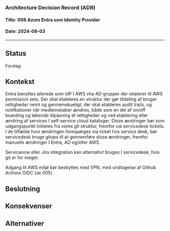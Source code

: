 ### Architecture Decision Record (ADR)

#### Title: 008 Azure Entra som Identity Provider

#### Date: 2024-08-03

---

## Status

Forslag

## Kontekst

Entra benyttes allerede som IdP I AWS vha AD grupper der relaterer til AWS permission sets. Der skal etableres en struktur der gør tildeling af bruger rettigheder nemt og gennemskueligt, der skal etableres audit trails, og notifkationer når medlemskaber ændres, både som en del af on/off boarding og løbende tilpasning af rettigheder og ved etablering eller ændring af services I self-service cloud kataloger. Disse ændringer bør som udgangspunkt initieres fra vores git struktur, fremfor via servicedesk tickets. I de tilfælde hvor ændringen forespørges via ticket hos service desk, bør servicedesk bruge gitops til at gennemføre disse ændringer, fremfor manuelle ændringer I Entra, AD og/eller AWS. 

Servicenow eller Jira integration kan alternativt bruges I servicedesk, hvis git er for meget.

Adgang til AWS miljø bør beskyttes med VPN, med undtagelse af Github Actions OIDC (se 005)

## Beslutning


## Konsekvenser


## Alternativer


